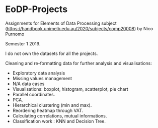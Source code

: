 # EoDP-Projects
Assignments for Elements of Data Processing subject (https://handbook.unimelb.edu.au/2020/subjects/comp20008) by Nico Purnomo

Semester 1 2019. 

I do not own the datasets for all the projects.

Cleaning and re-formatting data for further analysis and visualisations: 
- Exploratory data analysis
- Missing values management
- N/A data cases
- Visualisations: boxplot, histogram, scatterplot, pie chart
- Parallel coordinates.
- PCA. 
- Hierarchical clustering (min and max). 
- Reordering heatmap through VAT.
- Calculating correlations, mutual informations. 
- Classification work : KNN and Decision Tree. 
